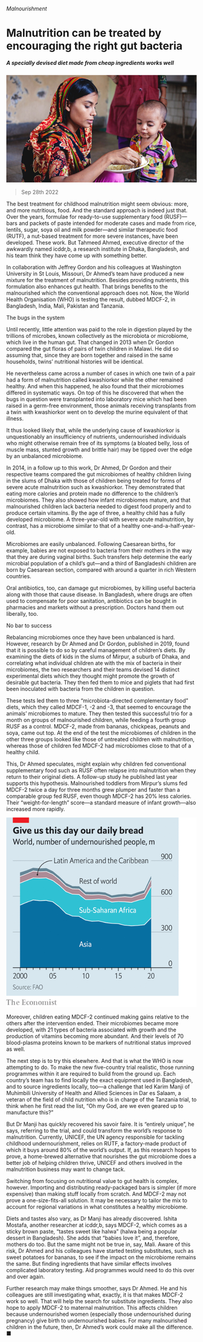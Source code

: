 ###### Malnourishment

# Malnutrition can be treated by encouraging the right gut bacteria 

##### A specially devised diet made from cheap ingredients works well 

![image](images/20221001_STP003.jpg) 

> Sep 28th 2022 

The best treatment for childhood malnutrition might seem obvious: more, and more nutritious, food. And the standard approach is indeed just that. Over the years, formulae for ready-to-use supplementary food (RUSF)—bars and packets of paste intended for moderate cases and made from rice, lentils, sugar, soya oil and milk powder—and similar therapeutic food (RUTF), a nut-based treatment for more severe instances, have been developed. These work. But Tahmeed Ahmed, executive director of the awkwardly named icddr,b, a research institute in Dhaka, Bangladesh, and his team think they have come up with something better. 

In collaboration with Jeffrey Gordon and his colleagues at Washington University in St Louis, Missouri, Dr Ahmed’s team have produced a new mixture for the treatment of malnutrition. Besides providing nutrients, this formulation also enhances gut health. That brings benefits to the malnourished which the conventional approach does not. Now, the World Health Organisation (WHO) is testing the result, dubbed MDCF-2, in Bangladesh, India, Mali, Pakistan and Tanzania. 

The bugs in the system

Until recently, little attention was paid to the role in digestion played by the trillions of microbes, known collectively as the microbiota or microbiome, which live in the human gut. That changed in 2013 when Dr Gordon compared the gut floras of pairs of twin children in Malawi. He did so assuming that, since they are born together and raised in the same households, twins’ nutritional histories will be identical. 

He nevertheless came across a number of cases in which one twin of a pair had a form of malnutrition called kwashiorkor while the other remained healthy. And when this happened, he also found that their microbiomes differed in systematic ways. On top of this he discovered that when the bugs in question were transplanted into laboratory mice which had been raised in a germ-free environment, those animals receiving transplants from a twin with kwashiorkor went on to develop the murine equivalent of that illness. 

It thus looked likely that, while the underlying cause of kwashiorkor is unquestionably an insufficiency of nutrients, undernourished individuals who might otherwise remain free of its symptoms (a bloated belly, loss of muscle mass, stunted growth and brittle hair) may be tipped over the edge by an unbalanced microbiome.

In 2014, in a follow up to this work, Dr Ahmed, Dr Gordon and their respective teams compared the gut microbiomes of healthy children living in the slums of Dhaka with those of children being treated for forms of severe acute malnutrition such as kwashiorkor. They demonstrated that eating more calories and protein made no difference to the children’s microbiomes. They also showed how infant microbiomes mature, and that malnourished children lack bacteria needed to digest food properly and to produce certain vitamins. By the age of three, a healthy child has a fully developed microbiome. A three-year-old with severe acute malnutrition, by contrast, has a microbiome similar to that of a healthy one-and-a-half-year-old. 

Microbiomes are easily unbalanced. Following Caesarean births, for example, babies are not exposed to bacteria from their mothers in the way that they are during vaginal births. Such transfers help determine the early microbial population of a child’s gut—and a third of Bangladeshi children are born by Caesarean section, compared with around a quarter in rich Western countries. 

Oral antibiotics, too, can damage gut microbiomes, by killing useful bacteria along with those that cause disease. In Bangladesh, where drugs are often used to compensate for poor sanitation, antibiotics can be bought in pharmacies and markets without a prescription. Doctors hand them out liberally, too. 

No bar to success

Rebalancing microbiomes once they have been unbalanced is hard. However, research by Dr Ahmed and Dr Gordon, published in 2019, found that it is possible to do so by careful management of children’s diets. By examining the diets of kids in the slums of Mirpur, a suburb of Dhaka, and correlating what individual children ate with the mix of bacteria in their microbiomes, the two researchers and their teams devised 14 distinct experimental diets which they thought might promote the growth of desirable gut bacteria. They then fed them to mice and piglets that had first been inoculated with bacteria from the children in question. 

These tests led them to three “microbiota-directed complementary food” diets, which they called MDCF-1, -2 and -3, that seemed to encourage the animals’ microbiomes to mature. They then tested this successful trio for a month on groups of malnourished children, while feeding a fourth group RUSF as a control. MDCF-2, made from bananas, chickpeas, peanuts and soya, came out top. At the end of the test the microbiomes of children in the other three groups looked like those of untreated children with malnutrition, whereas those of children fed MDCF-2 had microbiomes close to that of a healthy child.

This, Dr Ahmed speculates, might explain why children fed conventional supplementary food such as RUSF often relapse into malnutrition when they return to their original diets. A follow-up study he published last year supports this hypothesis. Malnourished toddlers from Mirpur’s slums fed MDCF-2 twice a day for three months grew plumper and faster than a comparable group fed RUSF, even though MDCF-2 has 20% less calories. Their “weight-for-length” score—a standard measure of infant growth—also increased more rapidly. 

![image](images/20221001_STC091.png) 


Moreover, children eating MDCF-2 continued making gains relative to the others after the intervention ended. Their microbiomes became more developed, with 21 types of bacteria associated with growth and the production of vitamins becoming more abundant. And their levels of 70 blood-plasma proteins known to be markers of nutritional status improved as well. 

The next step is to try this elsewhere. And that is what the WHO is now attempting to do. To make the new five-country trial realistic, those running programmes within it are required to build from the ground up. Each country’s team has to find locally the exact equipment used in Bangladesh, and to source ingredients locally, too—a challenge that led Karim Manji of Muhimbili University of Health and Allied Sciences in Dar es Salaam, a veteran of the field of child nutrition who is in charge of the Tanzania trial, to think when he first read the list, “Oh my God, are we even geared up to manufacture this?” 

But Dr Manji has quickly recovered his savoir faire. It is “entirely unique”, he says, referring to the trial, and could transform the world’s response to malnutrition. Currently, UNICEF, the UN agency responsible for tackling childhood undernourishment, relies on RUTF, a factory-made product of which it buys around 80% of the world’s output. If, as this research hopes to prove, a home-brewed alternative that nourishes the gut microbiome does a better job of helping children thrive, UNICEF and others involved in the malnutrition business may want to change tack. 

Switching from focusing on nutritional value to gut health is complex, however. Importing and distributing ready-packaged bars is simpler (if more expensive) than making stuff locally from scratch. And MDCF-2 may not prove a one-size-fits-all solution. It may be necessary to tailor the mix to account for regional variations in what constitutes a healthy microbiome.

Diets and tastes also vary, as Dr Manji has already discovered. Ishita Mostafa, another researcher at icddr,b, says MDCF-2, which comes as a sticky brown paste, “tastes sweet like halwa” (halwa being a popular dessert in Bangladesh). She adds that “babies love it”, and, therefore, mothers do too. But the same might not be true in, say, Mali. Aware of this risk, Dr Ahmed and his colleagues have started testing substitutes, such as sweet potatoes for bananas, to see if the impact on the microbiome remains the same. But finding ingredients that have similar effects involves complicated laboratory testing. Aid programmes would need to do this over and over again. 

Further research may make things smoother, says Dr Ahmed. He and his colleagues are still investigating what, exactly, it is that makes MDCF-2 work so well. That will help the search for substitute ingredients. They also hope to apply MDCF-2 to maternal malnutrition. This affects children because undernourished women (especially those undernourished during pregnancy) give birth to undernourished babies. For many malnourished children in the future, then, Dr Ahmed’s work could make all the difference. ■


